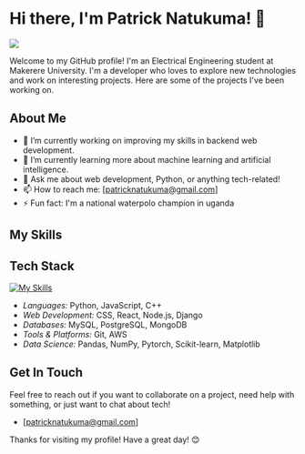 # Hi there, I'm Patrick Natukuma! 👋

![](https://komarev.com/ghpvc/?username=Patrick0778&color=brightgreen&base=300)

Welcome to my GitHub profile! I'm an Electrical Engineering student at Makerere University. I'm a developer who loves to explore new technologies and work on interesting projects. Here are some of the projects I've been working on.

## About Me

- 🔭 I’m currently working on improving my skills in backend web development.
- 🌱 I’m currently learning more about machine learning and artificial intelligence.
- 💬 Ask me about web development, Python, or anything tech-related!
- 📫 How to reach me: [patricknatukuma@gmail.com]
- ⚡ Fun fact: I'm a national waterpolo champion in uganda

## My Skills

## Tech Stack
[![My Skills](https://skillicons.dev/icons?i=git,py,django,c,js,nodejs,mongodb,react,cpp,aws,nextjs,heroku)](https://skillicons.dev)

- *Languages:* Python, JavaScript, C++
- *Web Development:* CSS, React, Node.js, Django
- *Databases:* MySQL, PostgreSQL, MongoDB
- *Tools & Platforms:* Git, AWS
- *Data Science:* Pandas, NumPy, Pytorch, Scikit-learn, Matplotlib

## Get In Touch

Feel free to reach out if you want to collaborate on a project, need help with something, or just want to chat about tech!

- [patricknatukuma@gmail.com]

Thanks for visiting my profile! Have a great day! 😊
